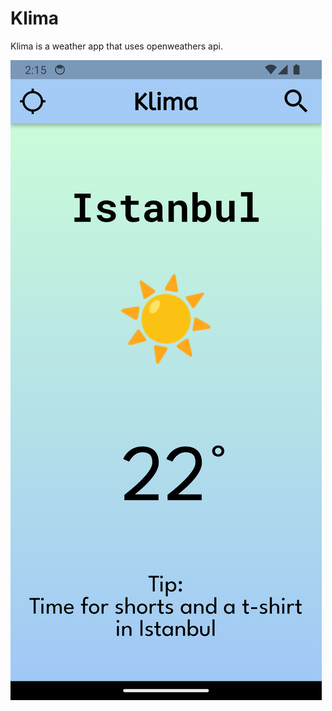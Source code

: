 # Klima  

Klima is a weather app that uses openweathers api.


![Alt text](https://github.com/HyperactiveDuck/klima_flutter_app/blob/main/landing_screen_screenshot.png?raw=true)

